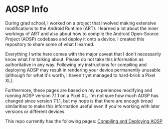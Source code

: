 # AOSP Info

During grad school, I worked on a project that involved making extensive modifications to the Android Runtime (ART). I learned a lot about the inner workings of ART and also about how to compile the Android Open-Source Project (AOSP) codebase and deploy it onto a device. I created this repository to share some of what I learned.

Everything I write here comes with the major caveat that I don't necessarily know what I'm talking about. Please do not take this information as authoritative in any way. Following my instructions for compiling and deploying AOSP may result in rendering your device permanently unusable (although for what it's worth, I haven't yet managed to hard-brick a Pixel XL).

Furthermore, these pages are based on my experiences modifying and running AOSP version 7.1.1 on a Pixel XL. I'm not sure how much AOSP has changed since version 7.1.1, but my hope is that there are enough broad similarities to make this information useful even if you're working with later versions or different devices.

This repo currently has the following pages:
[Compiling and Deploying AOSP](android_compiling_aosp)